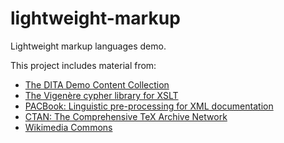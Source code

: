 # lightweight-markup

Lightweight markup languages demo.

This project includes material from:

* [The DITA Demo Content Collection](https://github.com/gnostyx/dita-demo-content-collection)
* [The Vigenère cypher library for XSLT](https://github.com/janiveer/Vigenere)
* [PACBook: Linguistic pre-processing for XML documentation](https://github.com/STANLEYSecurity/PACBook)
* [CTAN: The Comprehensive TeX Archive Network](https://ctan.org/)
* [Wikimedia Commons](https://commons.wikimedia.org/wiki/Main_Page)